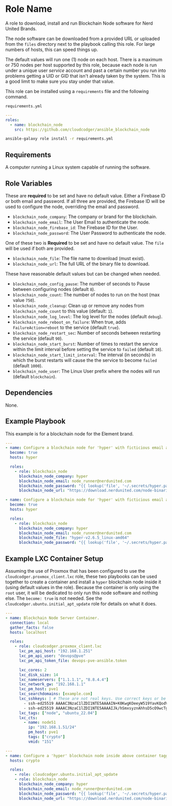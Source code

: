 Role Name
=========

A role to download, install and run Blockchain Node software for Nerd United Brands.

The node software can be downloaded from a provided URL or uploaded from the `files` directory next to the playbook calling this role. For large numbers of hosts, this can speed things up.

The default values will run one (1) node on each host. There is a maximum or 750 nodes per host supported by this role, because each node is run under a unique user _service_ account and past a certain number you run into problems getting a UID or GID that isn't already taken by the system. This is a good limit to make sure you stay under that value.

This role can be installed using a `requirements` file and the following command.

`requirements.yml`
```yaml
---
roles:
  - name: blockchain_node
    src: https://github.com/cloudcodger/ansible_blockchain_node
```

```bash
ansible-galaxy role install -r requirements.yml
```

Requirements
------------

A computer running a Linux system capable of running the software.

Role Variables
--------------

These are **required** to be set and have no default value. Either a Firebase ID or both email and password. If all three are provided, the Firebase ID will be used to configure the node, overriding the email and password.
- `blockchain_node_company`: The company or brand for the blockchain.
- `blockchain_node_email`: The User Email to authenticate the node.
- `blockchain_node_firebase_id`: The Firebase ID for the User.
- `blockchain_node_password`: The User Password to authenticate the node.

One of these two is **Required** to be set and have no default value. The `file` will be used if both are provided.
- `blockchain_node_file`: The file name to download (must exist).
- `blockchain_node_url`: The full URL of the binary file to download.

These have reasonable default values but can be changed when needed.
- `blockchain_node_config_pause`: The number of seconds to Pause between configuring nodes (default `8`).
- `blockchain_node_count`: The number of nodes to run on the host (max value `750`).
- `blockchain_node_cleanup`: Clean up or remove any nodes from `blockchain_node_count` to this value (default: `1`).
- `blockchain_node_log_level`: The log level for the nodes (default `debug`).
- `blockchain_node_reboot_on_failure`: When true, adds `FailureAction=reboot` to the service (default `true`).
- `blockchain_node_restart_sec`: Number of seconds between restarting the service (default `90`).
- `blockchain_node_start_burst`: Number of times to restart the service within the limit interval
  before setting the service to `failed` (default `10`).
 - `blockchain_node_start_limit_interval`: The interval (in seconds) in which the burst restarts will cause the
  the service to become `failed` (default `1000`).
- `blockchain_node_user`: The Linux User prefix where the nodes will run (default `blockchain`).

Dependencies
------------

None.

Example Playbook
----------------

This example is for a blockchain node for the Element brand.

```yaml
---
- name: Configure a blockchain node for 'hyper' with ficticious email address.
  become: true
  hosts: hyper

  roles:
    - role: blockchain_node
      blockchain_node_company: hyper
      blockchain_node_email: node_runner@nerdunited.com
      blockchain_node_password: "{{ lookup('file', '~/.secrets/hyper.passwd') }}"
      blockchain_node_url: "https://download.nerdunited.com/node-binaries/v2.6.5/hyper-v2.6.5_linux-amd64"

- name: Configure a blockchain node for 'hyper' with ficticious email address, using a file.
  become: true
  hosts: hyper

  roles:
    - role: blockchain_node
      blockchain_node_company: hyper
      blockchain_node_email: node_runner@nerdunited.com
      blockchain_node_file: "hyper-v2.6.5_linux-amd64"
      blockchain_node_password: "{{ lookup('file', '~/.secrets/hyper.passwd') }}"
```

Example LXC Container Setup
---------------------------

Assuming the use of Proxmox that has been configured to use the `cloudcodger.proxmox_client.lxc` role, these two playbooks can be used together to create a container and install a `hyper` blockchain node inside it (using default values in the role). Because the container is only using the `root` user, it will be dedicated to only run this node software and nothing else. The `become: true` is not needed. See the `cloudcodger.ubuntu.initial_apt_update` role for details on what it does.

```yaml
---
- name: Blockchain Node Server Container.
  connection: local
  gather_facts: false
  hosts: localhost

  roles:
    - role: cloudcodger.proxmox_client.lxc
      lxc_pm_api_host: "192.168.1.251"
      lxc_pm_api_user: "devops@pve"
      lxc_pm_api_token_file: devops-pve-ansible.token

      lxc_cores: 2
      lxc_disk_size: 14
      lxc_nameservers: ["1.1.1.1", "8.8.4.4"]
      lxc_network_gw: "192.168.1.1"
      lxc_pm_host: pve1
      lxc_searchdomains: [example.com]
      lxc_sshkeys: | # These are not real keys. Use correct keys or be locked out of the container.
        - ssh-ed25519 AAAAC3NzaC1lZDI1NTE5AAAAIN+K0KwgKOeeyW519YavKQodVgwWcRUIucZkOfplsKMl devops-guy-mbp
        - ssh-ed25519 AAAAC3NzaC1lZDI1NTE5AAAAIJk/hSmxsyznAhhsD5cO9wcTgOs+/xz09kZ5woSUUQAY devops-gal-mbp
      lxc_tags: ["node", "ubuntu_22.04"]
      lxc_cts:
        - name: node51
          ip: "192.168.1.51/24"
          pm_host: pve1
          tags: ["crypto"]
          vmid: "151"
```

```yaml
---
- name: Configure a 'hyper' blockchain node inside above container tagged with 'crypto'.
  hosts: crypto

  roles:
    - role: cloudcodger.ubuntu.initial_apt_update
    - role: blockchain_node
      blockchain_node_company: hyper
      blockchain_node_email: node_runner@nerdunited.com
      blockchain_node_password: "{{ lookup('file', '~/.secrets/hyper.passwd') }}"
      blockchain_node_url: "https://download.nerdunited.com/node-binaries/v2.6.5/hyper-v2.6.5_linux-amd64"
```
